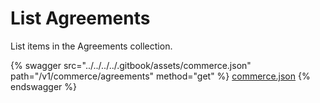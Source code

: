 # List Agreements

List items in the Agreements collection.

{% swagger src="../../../../.gitbook/assets/commerce.json" path="/v1/commerce/agreements" method="get" %}
[commerce.json](../../../../.gitbook/assets/commerce.json)
{% endswagger %}
